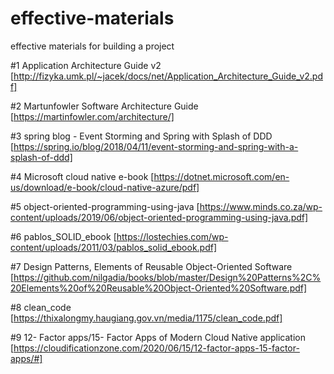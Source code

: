 # effective-materials
effective materials for building a project   

#1 Application Architecture  Guide v2 [http://fizyka.umk.pl/~jacek/docs/net/Application_Architecture_Guide_v2.pdf]     

#2 Martunfowler Software Architecture Guide  [https://martinfowler.com/architecture/]

#3 spring blog - Event Storming and Spring with Splash of DDD [https://spring.io/blog/2018/04/11/event-storming-and-spring-with-a-splash-of-ddd]

#4 Microsoft cloud native e-book [https://dotnet.microsoft.com/en-us/download/e-book/cloud-native-azure/pdf]

#5 object-oriented-programming-using-java [https://www.minds.co.za/wp-content/uploads/2019/06/object-oriented-programming-using-java.pdf]    

#6 pablos_SOLID_ebook [https://lostechies.com/wp-content/uploads/2011/03/pablos_solid_ebook.pdf]    

#7 Design Patterns, Elements of Reusable Object-Oriented Software [https://github.com/nilgadia/books/blob/master/Design%20Patterns%2C%20Elements%20of%20Reusable%20Object-Oriented%20Software.pdf]   

#8 clean_code [https://thixalongmy.haugiang.gov.vn/media/1175/clean_code.pdf]   

#9 12- Factor apps/15- Factor Apps of Modern Cloud Native application [https://cloudificationzone.com/2020/06/15/12-factor-apps-15-factor-apps/#]




